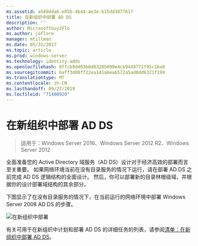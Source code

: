 ```yaml
---
ms.assetid: a589dda6-e05b-4b44-ae3e-b15dd3877617
title: 在新组织中部署 AD DS
description: ''
author: MicrosoftGuyJFlo
ms.author: joflore
manager: mtillman
ms.date: 05/31/2017
ms.topic: article
ms.prod: windows-server
ms.technology: identity-adds
ms.openlocfilehash: 8ffcb9d403b8d83285099e4cb9449771f95c16a8
ms.sourcegitcommit: 6aff3d88ff22ea141a6ea6572a5ad8dd6321f199
ms.translationtype: MT
ms.contentlocale: zh-CN
ms.lasthandoff: 09/27/2019
ms.locfileid: "71408920"
---
```

# <a name="deploying-ad-ds-in-a-new-organization"></a>在新组织中部署 AD DS

>适用于：Windows Server 2016、Windows Server 2012 R2、Windows Server 2012

全面准备您的 Active Directory 域服务（AD DS）设计对于经济高效的部署而言至关重要。 如果网络环境当前在没有目录服务的情况下运行，请在部署 AD DS 之前完成 AD DS 逻辑结构的全面设计。 然后，你可以部署新的目录林根级域，并根据你的设计部署域结构的其余部分。  
  
下图显示了在没有目录服务的情况下，在当前运行的网络环境中部署 Windows Server 2008 AD DS 的步骤。  
  
![在新组织中部署](media/Deploying-AD-DS-in-a-New-Organization/daa38971-86f2-4033-9442-0cdff9ecc48f.gif)  
  
有关可用于在新组织中计划和部署 AD DS 的详细任务的列表，请参阅[清单：在新组织中部署 AD DS](https://technet.microsoft.com/library/cc725897.aspx)。  
  


